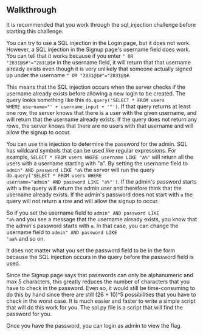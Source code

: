## Walkthrough
It is recommended that you work through the sql_injection challenge before starting this challenge.

You can try to use a SQL injection in the Login page, but it does not work. However, a SQL injection in the Signup page's username field does work. You can tell that it works because if you enter <code>" OR "2831@$#"="2831@$#</code> in the username field, it will return that that username already exists even though it is very unlikely that someone actually signed up under the username <code>" OR "2831@$#"="2831@$#</code>.

This means that the SQL injection occurs when the server checks if the username already exists before allowing a new login to be created. The query looks something like this <code>db.query('SELECT \* FROM users WHERE username="' + username_input + '"')</code>. If that query returns at least one row, the server knows that there is a user with the given username, and will return that the username already exists. If the query does not return any rows, the server knows that there are no users with that username and will allow the signup to occur.

You can use this injection to determine the password for the admin. SQL has wildcard symbols that can be used like regular expressions. For example, <code>SELECT \* FROM users WHERE username LIKE "a%"</code> will return all the users with a username starting with "a". By setting the username field to <code>admin" AND password LIKE "a%</code> the server will run the query <code>db.query('SELECT \* FROM users WHERE username="admin" AND password LIKE "a%"')</code>. If the admin's password starts with <code>a</code> the query will return the admin user and therefore think that the username already exists. If the admin's password does not start with <code>a</code> the query will not return a row and will allow the signup to occur.

So if you set the username field to <code>admin" AND password LIKE "a%</code> and you see a message that the username already exists, you know that the admin's password starts with <code>a</code>. In that case, you can change the username field to <code>admin" AND password LIKE "aa%</code> and so on.

It does not matter what you set the password field to be in the form because the SQL injection occurs in the query before the password field is used.

Since the Signup page says that passwords can only be alphanumeric and max 5 characters, this greatly reduces the number of characters that you have to check in the password. Even so, it would still be time-consuming to do this by hand since there are still (26 + 10)^5 possibilities that you have to check in the worst case. It is much easier and faster to write a simple script that will do this work for you. The sol.py file is a script that will find the password for you.

Once you have the password, you can login as admin to view the flag.
